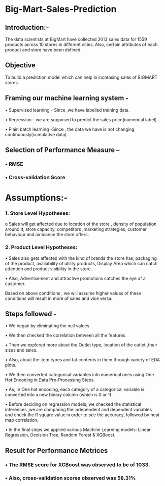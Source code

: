 # Big-Mart-Sales-Prediction

## Introduction:-
The data scientists at BigMart have collected 2013 sales data for 1559 products across 10 stores in different cities. Also, certain attributes of each product and store have been defined.

## Objective 
To build a prediction model which can help in increasing sales of BIGMART stores

## Framing our machine learning system -
•	Supervised learning - Since ,we have labelled training data.

•	Regression  - we are supposed to predict the sales price(numerical label).

•	Plain batch learning -Since , the data we have is not changing continuously(cumulative data).

## Selection of Performance Measure –
### •	RMSE
### •	Cross-validation Score

# Assumptions:-
### 1.	Store Level Hypotheses:
o	Sales will get affected due to location of the store , density of population around it, store capacity, competitors ,marketing strategies, customer behaviour and ambiance the store offers.
  
### 2.	Product Level Hypotheses:
•	Sales also gets affected with the kind of brands the store has, packaging of the product, availability of utility products, Display Area which can catch attention and product visibility in the store.

•	Also, Advertisement and attractive promotions catches the eye of a customer.
  
Based on above conditions , we will assume higher values of these conditions will result in more of sales and vice versa.

## Steps followed -
•	We began by eliminating the null values.

•	We then checked the correlation between all the features.

•	Then we explored more about the Outlet type, location of the outlet ,their sizes and sales.

•	Also, about the item types and fat contents in them through variety of EDA plots.

•	We then converted categorical variables into numerical ones using One Hot Encoding in Data Pre-Processing Steps.

•	As, In One hot encoding, each category of a categorical variable is converted into a new binary column (which is 0 or 1).

•	Before deciding on regression models, we checked the statistical inferences ,we are comparing the independent and dependent variables and check the R square value in order to see the accuracy, followed by heat map correlation.

•	In the final steps we applied various Machine Learning models: Linear Regression, Decision Tree, Random Forest & XGBoost.


## Result for Performance Metrices
### •	The RMSE score for XGBoost was observed to be of 1033.
### •	Also, cross-validation scores observed was 58.31%
